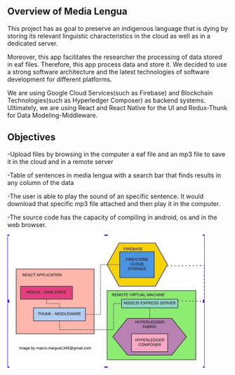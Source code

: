 ## Overview of Media Lengua

This project has as goal to preserve an indigenous language that is dying by storing its relevant linguistic characteristics in the cloud as well as in a dedicated server. 

Moreover, this app facilitates the researcher the processing of data stored in eaf files. Therefore, this app process data and store it. We decided to use a strong software architecture and the latest technologies of software development for different platforms. 

We are using Google Cloud Services(such as Firebase) and Blockchain Technologies(such as Hyperledger Composer) as backend systems. Ultimately, we are using React and React Native for the UI and Redux-Thunk for Data Modeling-Middleware.

## Objectives

-Upload files by browsing in the computer a eaf file and an mp3 file to save it in the cloud and in a remote server

-Table of sentences in media lengua with a search bar that finds results in any column of the data

-The user is able to play the sound of an specific sentence. It would download that specific mp3 file attached and then play it in the computer. 

-The source code has the capacity of compiling in android, os and in the web browser. 

![alt text](resources/architecture.png)
